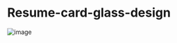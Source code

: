 # Resume-card-glass-design
![image](https://user-images.githubusercontent.com/54246915/146666389-c8b2fff4-5819-4b13-828e-255eea8bfbf1.png)
